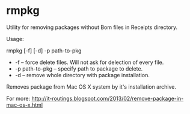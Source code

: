 rmpkg
=====

Utility for removing packages without Bom files in Receipts directory.

Usage:

rmpkg [-f] [-d] -p path-to-pkg
* -f – force delete files. Will not ask for delection of every file.
* -p path-to-pkg – specify path to package to delete.
* -d – remove whole directory with package installation.

Removes package from Mac OS X system by it's installation archive.

For more: http://it-routings.blogspot.com/2013/02/remove-package-in-mac-os-x.html
